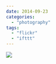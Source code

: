 ```yaml
---
date: 2014-09-23
categories: 
  - "photography"
tags: 
  - "flickr"
  - "ifttt"
---
```


![](https://farm3.staticflickr.com/2944/15140715278_4ecec452dd_b.jpg)
